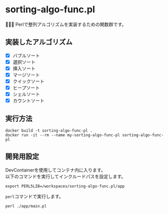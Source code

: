 # sorting-algo-func.pl

🦪🦪🦪 Perlで整列アルゴリズムを実装するための関数群です。  

## 実装したアルゴリズム

- [x] バブルソート
- [x] 選択ソート
- [x] 挿入ソート
- [x] マージソート
- [x] クイックソート
- [x] ヒープソート
- [x] シェルソート
- [x] カウントソート

## 実行方法

```shell
docker build -t sorting-algo-func-pl .
docker run -it --rm --name my-sorting-algo-func-pl sorting-algo-func-pl
```

## 開発用設定

DevContainerを使用してコンテナ内に入ります。  
以下のコマンドを実行してインクルードパスを設定します。  

```shell
export PERL5LIB=/workspaces/sorting-algo-func.pl/app
```

`perl`コマンドで実行します。  

```shell
perl ./app/main.pl
```
